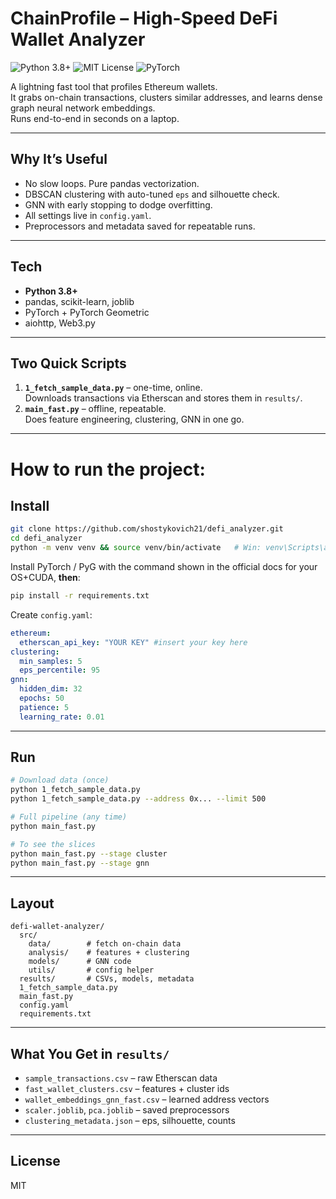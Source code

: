 # ChainProfile ­– High-Speed DeFi Wallet Analyzer

![Python 3.8+](https://img.shields.io/badge/python-3.8+-blue.svg)
![MIT License](https://img.shields.io/badge/License-MIT-yellow.svg)
![PyTorch](https://img.shields.io/badge/Built%20with-PyTorch-FF69B4.svg)

A lightning fast tool that profiles Ethereum wallets.  
It grabs on-chain transactions, clusters similar addresses, and learns dense graph neural network embeddings.  
Runs end-to-end in seconds on a laptop.

---

## Why It’s Useful

* No slow loops. Pure pandas vectorization.  
* DBSCAN clustering with auto-tuned `eps` and silhouette check.  
* GNN with early stopping to dodge overfitting.  
* All settings live in `config.yaml`.  
* Preprocessors and metadata saved for repeatable runs.

---

## Tech

* **Python 3.8+**  
* pandas, scikit-learn, joblib  
* PyTorch + PyTorch Geometric  
* aiohttp, Web3.py  

---

## Two Quick Scripts

1. **`1_fetch_sample_data.py`** – one-time, online.  
   Downloads transactions via Etherscan and stores them in `results/`.  
2. **`main_fast.py`** – offline, repeatable.  
   Does feature engineering, clustering, GNN in one go.

---
# How to run the project:
## Install

```bash
git clone https://github.com/shostykovich21/defi_analyzer.git
cd defi_analyzer
python -m venv venv && source venv/bin/activate   # Win: venv\Scripts\activate
````

Install PyTorch / PyG with the command shown in the official docs for your OS+CUDA, **then**:

```bash
pip install -r requirements.txt
```

Create `config.yaml`:

```yaml
ethereum:
  etherscan_api_key: "YOUR KEY" #insert your key here
clustering:
  min_samples: 5
  eps_percentile: 95
gnn:
  hidden_dim: 32
  epochs: 50
  patience: 5
  learning_rate: 0.01
```

---

## Run

```bash
# Download data (once)
python 1_fetch_sample_data.py                          
python 1_fetch_sample_data.py --address 0x... --limit 500

# Full pipeline (any time)
python main_fast.py                                    

# To see the slices
python main_fast.py --stage cluster
python main_fast.py --stage gnn
```

---

## Layout

```
defi-wallet-analyzer/
  src/
    data/        # fetch on-chain data
    analysis/    # features + clustering
    models/      # GNN code
    utils/       # config helper
  results/       # CSVs, models, metadata
  1_fetch_sample_data.py
  main_fast.py
  config.yaml
  requirements.txt
```

---

## What You Get in `results/`

* `sample_transactions.csv` – raw Etherscan data
* `fast_wallet_clusters.csv` – features + cluster ids
* `wallet_embeddings_gnn_fast.csv` – learned address vectors
* `scaler.joblib`, `pca.joblib` – saved preprocessors
* `clustering_metadata.json` – eps, silhouette, counts

---

## License

MIT

```
```
